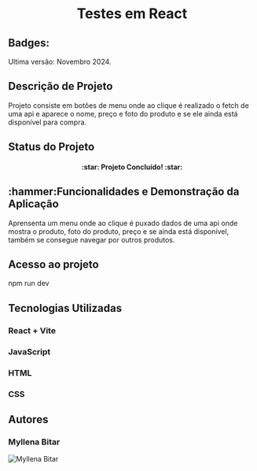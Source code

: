 <h1 align="center">Testes em React</h1>


<h2>Badges:</h2>
Ultima versão: Novembro 2024.

<h2>Descrição de Projeto</h2>
Projeto consiste em botões de menu onde ao clique é realizado o fetch de uma api e aparece o nome, preço e foto do produto e se ele ainda está disponível para compra.

<h2>Status do Projeto</h2><h4 align="center">:star: Projeto Concluído! :star:</h4>

<h2>:hammer:Funcionalidades e Demonstração da Aplicação</h2>
Aprensenta um menu onde ao clique é puxado dados de uma api onde mostra o produto, foto do produto, preço e se ainda está disponivel, também se consegue navegar por outros produtos.

<h2>Acesso ao projeto</h2>
npm run dev

<h2> Tecnologias Utilizadas</h2>
<h3>React + Vite</h3>
<h3> JavaScript</h3>
<h3> HTML</h3>
<h3> CSS</h3>

<H2>Autores</H2>
<h3>Myllena Bitar</h3>
<img src="https://avatars.githubusercontent.com/u/111917539?v=4" alt="Myllena Bitar">
